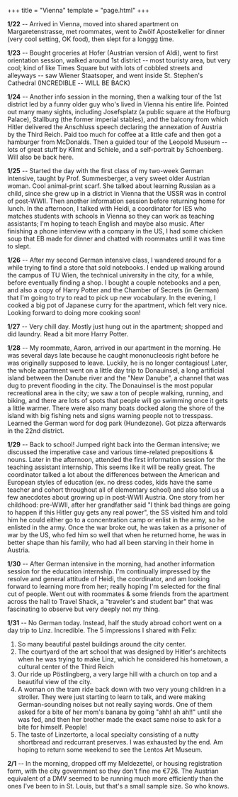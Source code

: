 +++
title = "Vienna"
template = "page.html"
+++

**1/22** -- Arrived in Vienna, moved into shared apartment on Margaretenstrasse, met roommates, went to Zwölf Apostelkeller for dinner (very cool setting, OK food), then slept for a longgg time.

**1/23** -- Bought groceries at Hofer (Austrian version of Aldi), went to first orientation session, walked around 1st district -- most touristy area, but very cool; kind of like Times Square but with lots of cobbled streets and alleyways -- saw Wiener Staatsoper, and went inside St. Stephen's Cathedral (INCREDIBLE -- WILL BE BACK)

**1/24** -- Another info session in the morning, then a walking tour of the 1st district led by a funny older guy who's lived in Vienna his entire life. Pointed out many many sights, including Josefsplatz (a public square at the Hofburg Palace), Stallburg (the former imperial stables), and the balcony from which Hitler delivered the Anschluss speech declaring the annexation of Austria by the Third Reich. Paid too much for coffee at a little cafe and then got a hamburger from McDonalds. Then a guided tour of the Leopold Museum -- lots of great stuff by Klimt and Schiele, and a self-portrait by Schoenberg. Will also be back here.

**1/25** -- Started the day with the first class of my two-week German intensive, taught by Prof. Summesberger, a very sweet older Austrian woman. Cool animal-print scarf. She talked about learning Russian as a child, since she grew up in a district in Vienna that the USSR was in control of post-WWII. Then another information session before returning home for lunch. In the afternoon, I talked with Heidi, a coordinator for IES who matches students with schools in Vienna so they can work as teaching assistants; I'm hoping to teach English and maybe also music. After finishing a phone interview with a company in the US, I had some chicken soup that EB made for dinner and chatted with roommates until it was time to slept.

**1/26** -- After my second German intensive class, I wandered around for a while trying to find a store that sold notebooks. I ended up walking around the campus of TU Wien, the technical university in the city, for a while, before eventually finding a shop. I bought a couple notebooks and a pen, and also a copy of Harry Potter and the Chamber of Secrets (in German) that I'm going to try to read to pick up new vocabulary. In the evening, I cooked a big pot of Japanese curry for the apartment, which felt very nice. Looking forward to doing more cooking soon!

**1/27** -- Very chill day. Mostly just hung out in the apartment; shopped and did laundry. Read a bit more Harry Potter.

**1/28** -- My roommate, Aaron, arrived in our apartment in the morning. He was several days late because he caught mononucleosis right before he was originally supposed to leave. Luckily, he is no longer contagious! Later, the whole apartment went on a little day trip to Donauinsel, a long artificial island between the Danube river and the "New Danube", a channel that was dug to prevent flooding in the city. The Donauinsel is the most popular recreational area in the city; we saw a ton of people walking, running, and biking, and there are lots of spots that people will go swimming once it gets a little warmer. There were also many boats docked along the shore of the island with big fishing nets and signs warning people not to tresspass. Learned the German word for dog park (Hundezone). Got pizza afterwards in the 22nd district.

**1/29** -- Back to school! Jumped right back into the German intensive; we discussed the imperative case and various time-related prepositions & nouns. Later in the afternoon, attended the first information session for the teaching assistant internship. This seems like it will be really great. The coordinator talked a lot about the differences between the American and European styles of education (ex. no dress codes, kids have the same teacher and cohort throughout all of elementary school) and also told us a few anecdotes about growing up in post-WWII Austria. One story from her childhood: pre-WWII, after her grandfather said "I think bad things are going to happen if this Hitler guy gets any real power", the SS visited him and told him he could either go to a concentration camp or enlist in the army, so he enlisted in the army. Once the war broke out, he was taken as a prisoner of war by the US, who fed him so well that when he returned home, he was in better shape than his family, who had all been starving in their home in Austria.

**1/30** -- After German intensive in the morning, had another information session for the education internship. I'm continually impressed by the resolve and general attitude of Heidi, the coordinator, and am looking forward to learning more from her; really hoping I'm selected for the final cut of people. Went out with roommates & some friends from the apartment across the hall to Travel Shack, a "traveler's and student bar" that was fascinating to observe but very deeply not my thing.

**1/31** -- No German today. Instead, half the study abroad cohort went on a day trip to Linz. Incredible. The 5 impressions I shared with Felix: 
1. So many beautiful pastel buildings around the city center.
2. The courtyard of the art school that was designed by Hitler's architects when he was trying to make Linz, which he considered his hometown, a cultural center of the Third Reich
3. Our ride up Pöstlingberg, a very large hill with a church on top and a beautiful view of the city.
4. A woman on the tram ride back down with two very young children in a stroller. They were just starting to learn to talk, and were making German-sounding noises but not really saying words. One of them asked for a bite of her mom's banana by going "ahh! ah ah!!" until she was fed, and then her brother made the exact same noise to ask for a bite for himself. People!
5. The taste of Linzertorte, a local specialty consisting of a nutty shortbread and redcurrant preserves.
I was exhausted by the end. Am hoping to return some weekend to see the Lentos Art Museum.

**2/1** -- In the morning, dropped off my Meldezettel, or housing registration form, with the city government so they don't fine me €726. The Austrian equivalent of a DMV seemed to be running much more efficiently than the ones I've been to in St. Louis, but that's a small sample size. So who knows.